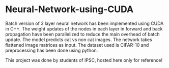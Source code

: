# Neural-Network-using-CUDA
Batch version of 3 layer neural network has been implemented using CUDA in C++. The weight updates of the nodes in each layer in forward and back propagation have been parallelized to reduce the main overhead of batch update.
The model predicts cat vs non cat images. The network takes flattened image matrices as input.
The dataset used is CIFAR-10 and preprocessing has been done using python.

This project was done by students of IPSC, hosted here only for reference!
